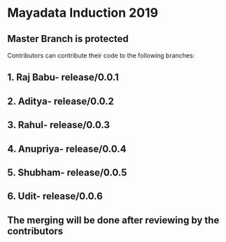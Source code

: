 # Mayadata Induction 2019
## Master Branch is protected
Contributors can contribute their code to the following branches:

## 1. Raj Babu- release/0.0.1
## 2. Aditya- release/0.0.2
## 3. Rahul- release/0.0.3
## 4. Anupriya- release/0.0.4
## 5. Shubham- release/0.0.5
## 6. Udit- release/0.0.6

## The merging will be done after reviewing by the contributors
